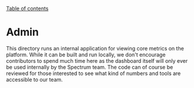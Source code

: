 [Table of contents](../readme.md)

# Admin

This directory runs an internal application for viewing core metrics on the platform. While it can be built and run locally, we don't encourage contributors to spend much time here as the dashboard itself will only ever be used internally by the Spectrum team. The code can of course be reviewed for those interested to see what kind of numbers and tools are accessible to our team.
